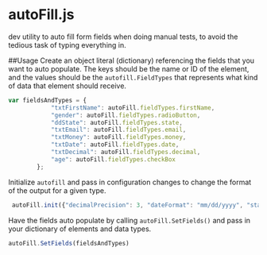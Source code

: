 # autoFill.js
dev utility to auto fill form fields when doing manual tests, to avoid the tedious task of typing everything in. 

##Usage
Create an object literal (dictionary) referencing the fields that you want to auto populate. The keys should be the name or ID of the element, and the values should be the `autofill.FieldTypes` that represents what kind of data that element should receive. 

```js
var fieldsAndTypes = {
            "txtFirstName": autoFill.fieldTypes.firstName,
            "gender": autoFill.fieldTypes.radioButton,
            "ddState": autoFill.fieldTypes.state,
            "txtEmail": autoFill.fieldTypes.email,
            "txtMoney": autoFill.fieldTypes.money,
            "txtDate": autoFill.fieldTypes.date,
            "txtDecimal": autoFill.fieldTypes.decimal,
            "age": autoFill.fieldTypes.checkBox
        };
```
Initialize `autofill` and pass in configuration changes to change the format of the output for a given type. 

```js
 autoFill.init({"decimalPrecision": 3, "dateFormat": "mm/dd/yyyy", "startDate": new Date(2013, 0, 1) });
 ```
Have the fields auto populate by calling `autoFill.SetFields()` and pass in your dictionary of elements and data types. 

```js
autoFill.SetFields(fieldsAndTypes)
```



